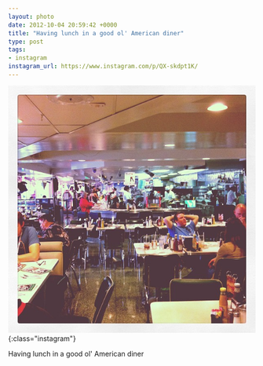 ```yaml
---
layout: photo
date: 2012-10-04 20:59:42 +0000
title: "Having lunch in a good ol' American diner"
type: post
tags:
- instagram
instagram_url: https://www.instagram.com/p/QX-skdpt1K/
---
```


![Instagram - QX-skdpt1K](/img/QX-skdpt1K.jpg){:class="instagram"}

Having lunch in a good ol' American diner
